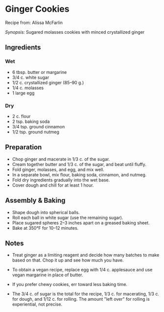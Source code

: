 # Ginger Cookies

Recipe from: Alissa McFarlin

*Synopsis:* Sugared molasses cookies with minced crystallized ginger

<!-- TODO: ![image](../img/ginger-cookies.jpg) -->

## Ingredients

### Wet

-  6 tbsp. butter or margarine
-  3/4 c. white sugar
-  1/2 c. crystallized ginger (85–90 g.)
-  1/4 c. molasses
-  1 large egg

### Dry

-  2 c.	flour
-  2 tsp. baking soda
-  3/4 tsp.	ground cinnamon
-  1/2 tsp. ground nutmeg


## Preparation

-  Chop ginger and macerate in 1/3 c. of the sugar.
-  Cream together butter and 1/3 c. of the sugar, and beat until fluffy.
-  Fold ginger, molasses, and egg, and mix well.
-  In a separate bowl, mix flour, baking soda, cinnamon, and nutmeg.
-  Fold dry ingredients gradually into the wet base.
-  Cover dough and chill for at least 1 hour.


## Assembly & Baking

-  Shape dough into spherical balls.
-  Roll each ball in white sugar (use the remaining sugar).
-  Place sugared spheres 2–3 inches apart on a greased baking sheet.
-  Bake at 350°F for 10–12 minutes.


## Notes

*  Treat ginger as a limiting reagent and decide how many batches to make based
   on that. Chop it up and see how much you have.

*  To obtain a vegan recipe, replace egg with 1/4 c. applesauce and use vegan
   margarine in place of butter.

*  If you prefer chewy cookies, err toward less baking time.

*  The 3/4 c. of sugar is the total for the recipe, 1/3 c. for macerating, 1/3
   c. for dough, and 1/12 c. for rolling.  The amount "left over" for rolling
   is experiential, not precise.
